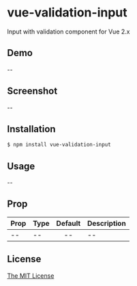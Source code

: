 # vue-validation-input

Input with validation component for Vue 2.x

## Demo
--

## Screenshot
--

## Installation

```bash
$ npm install vue-validation-input
```

## Usage
--

## Prop

| Prop                          | Type               | Default     | Description                              |
|-------------------------------|--------------------|:-----------:|------------------------------------------|
| --                            | --                 | --          | --                                       |


## License

[The MIT License](http://opensource.org/licenses/MIT)